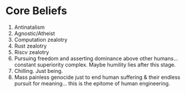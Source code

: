 # Core Beliefs

1. Antinatalism
2. Agnostic/Atheist
3. Computation zealotry
4. Rust zealotry
5. Riscv zealotry
6. Pursuing freedom and asserting dominance above other humans... constant superiority complex. Maybe humility lies after this stage.
7. Chilling. Just being. 
8. Mass painless genocide just to end human suffering & their endless pursuit for meaning... this is the epitome of human engineering.